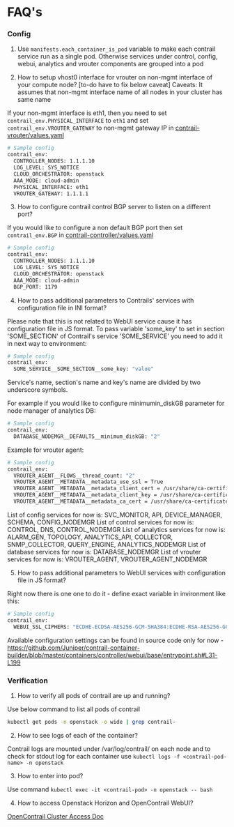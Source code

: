 # FAQ's

### Config

1. Use `manifests.each_container_is_pod` variable to make each contrail service run as a single pod. Otherwise services under control, config, webui, analytics and vrouter components are grouped into a pod

2. How to setup vhost0 interface for vrouter on non-mgmt interface of your compute node?
  [to-do have to fix below caveat]
  Caveats: It assumes that non-mgmt interface name of all nodes in your cluster has same name

  If your non-mgmt interface is eth1, then you need to set
  `contrail_env.PHYSICAL_INTERFACE` to `eth1` and set `contrail_env.VROUTER_GATEWAY`
  to non-mgmt gateway IP in [contrail-vrouter/values.yaml](../contrail-vrouter/values.yaml)

  ```bash
  # Sample config
  contrail_env:
    CONTROLLER_NODES: 1.1.1.10
    LOG_LEVEL: SYS_NOTICE
    CLOUD_ORCHESTRATOR: openstack
    AAA_MODE: cloud-admin
    PHYSICAL_INTERFACE: eth1
    VROUTER_GATEWAY: 1.1.1.1
  ```

3. How to configure contrail control BGP server to listen on a different port?

  If you would like to configure a non default BGP port then set `contrail_env.BGP`
  in [contrail-controller/values.yaml](../contrail-controller/values.yaml)

  ```bash
  # Sample config
  contrail_env:
    CONTROLLER_NODES: 1.1.1.10
    LOG_LEVEL: SYS_NOTICE
    CLOUD_ORCHESTRATOR: openstack
    AAA_MODE: cloud-admin
    BGP_PORT: 1179
  ```

4. How to pass additional parameters to Contrails' services with configuration file in INI format?

  Please note that this is not related to WebUI service cause it has configuration file in JS format.
  To pass variable 'some_key' to set in section 'SOME_SECTION' of Contrail's service 'SOME_SERVICE' you need to add it in next way to environment:

  ```bash
  # Sample config
  contrail_env:
    SOME_SERVICE__SOME_SECTION__some_key: "value"
  ```

  Service's name, section's name and key's name are divided by two underscore symbols.

  For example if you would like to configure minimumin_diskGB parameter for node manager of analytics DB:

  ```bash
  # Sample config
  contrail_env:
    DATABASE_NODEMGR__DEFAULTS__minimum_diskGB: "2"
  ```

  Example for vrouter agent:

  ```bash
  # Sample config
  contrail_env:
    VROUTER_AGENT__FLOWS__thread_count: "2"
    VROUTER_AGENT__METADATA__metadata_use_ssl = True
    VROUTER_AGENT__METADATA__metadata_client_cert = /usr/share/ca-certificates/contrail/client_cert.pem
    VROUTER_AGENT__METADATA__metadata_client_key = /usr/share/ca-certificates/contrail/client_key.pem
    VROUTER_AGENT__METADATA__metadata_ca_cert = /usr/share/ca-certificates/contrail/cacert.pem
  ```

  List of config services for now is: SVC_MONITOR, API, DEVICE_MANAGER, SCHEMA, CONFIG_NODEMGR
  List of control services for now is: CONTROL, DNS, CONTROL_NODEMGR
  List of analytics services for now is: ALARM_GEN, TOPOLOGY, ANALYTICS_API, COLLECTOR, SNMP_COLLECTOR, QUERY_ENGINE, ANALYTICS_NODEMGR
  List of database services for now is: DATABASE_NODEMGR
  List of vrouter services for now is: VROUTER_AGENT, VROUTER_AGENT_NODEMGR

5. How to pass additional parameters to WebUI services with configuration file in JS format?

  Right now there is one one to do it - define exact variable in invironment like this:

  ```bash
  # Sample config
  contrail_env:
    WEBUI_SSL_CIPHERS: "ECDHE-ECDSA-AES256-GCM-SHA384:ECDHE-RSA-AES256-GCM-SHA384"
  ```

  Available configuration settings can be found in source code only for now - https://github.com/Juniper/contrail-container-builder/blob/master/containers/controller/webui/base/entrypoint.sh#L31-L199

### Verification

1. How to verify all pods of contrail are up and running?

  Use below command to list all pods of contrail

  ```bash
  kubectl get pods -n openstack -o wide | grep contrail-
  ```

2. How to see logs of each of the container?

  Contrail logs are mounted under /var/log/contrail/ on each node and
  to check for stdout log for each container use `kubectl logs -f <contrail-pod-name> -n openstack`

3. How to enter into pod?

  Use command `kubectl exec -it <contrail-pod> -n openstack -- bash`

4. How to access Openstack Horizon and OpenContrail WebUI?

  [OpenContrail Cluster Access Doc](contrail-osh-cluster-access.md)
